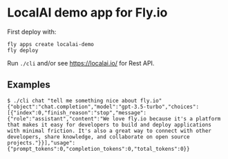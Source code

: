 # LocalAI demo app for Fly.io

First deploy with:
```
fly apps create localai-demo
fly deploy
```

Run `./cli` and/or see https://localai.io/ for Rest API.

## Examples

```
$ ./cli chat "tell me something nice about fly.io"
{"object":"chat.completion","model":"gpt-3.5-turbo","choices":[{"index":0,"finish_reason":"stop","message":{"role":"assistant","content":"We love fly.io because it's a platform that makes it easy for developers to build and deploy applications with minimal friction. It's also a great way to connect with other developers, share knowledge, and collaborate on open source projects."}}],"usage":{"prompt_tokens":0,"completion_tokens":0,"total_tokens":0}}
```
